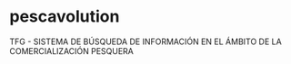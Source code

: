 # pescavolution
TFG - SISTEMA DE BÚSQUEDA DE INFORMACIÓN EN EL ÁMBITO DE LA COMERCIALIZACIÓN PESQUERA
